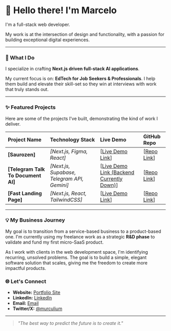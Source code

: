 # 👋 Hello there! I'm Marcelo

I'm a full-stack web developer.

My work is at the intersection of design and functionality, with a passion for building exceptional digital experiences.

---

### 🚀 What I Do

I specialize in crafting **Next.js driven full-stack AI applications**.

My current focus is on: **EdTech for Job Seekers & Professionals**. I help them build and elevate their skill-set so they win at interviews with work that truly stands out.

---

### ✨ Featured Projects

Here are some of the projects I've built, demonstrating the kind of work I deliver.

| Project Name | Technology Stack | Live Demo | GitHub Repo |
| :--- | :--- | :--- | :--- |
| **[Saurozen]** | _[Next.js, Figma, React]_ | [[Live Demo Link](https://saurozen.vercel.app/)] | [[Repo Link](https://github.com/m-urculu/saurozen-ecom?tab=readme-ov-file)] |
| **[Telegram Talk To Document AI]** | _[Next.js, Supabase, Telegram API, Gemini]_ | [[Live Demo Link (Backend Currently Down)](https://docbot-ai-five.vercel.app/)] | [[Repo Link](https://github.com/m-urculu/telegram-doc-bot)] |
| **[Fast Landing Page]** | _[Next.js, React, TailwindCSS]_ | [[Live Demo Link](https://fastlandingpage-site.vercel.app/)] | [[Repo Link](https://github.com/m-urculu/fastlandingpage-site)] |

---

### 💡 My Business Journey

My goal is to transition from a service-based business to a product-based one. I'm currently using my freelance work as a strategic **R&D phase** to validate and fund my first micro-SaaS product.

As I work with clients in the web development space, I'm identifying recurring, unsolved problems. The goal is to build a simple, elegant software solution that scales, giving me the freedom to create more impactful products.

### 🌐 Let's Connect

- **Website:** [Portfolio Site](https://marcelo-portfolio-five.vercel.app/)
- **LinkedIn:** [LinkedIn](https://www.linkedin.com/in/marcelo-oliveira-1445b5222/)
- **Email:** [Email](mailto:mrcel@gmail.com)
- **Twitter/X:** [@murculium](https://x.com/murculium)

---

> *"The best way to predict the future is to create it."*
